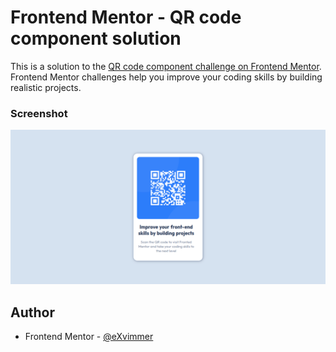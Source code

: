# Frontend Mentor - QR code component solution

This is a solution to the [QR code component challenge on Frontend Mentor](https://www.frontendmentor.io/challenges/qr-code-component-iux_sIO_H). Frontend Mentor challenges help you improve your coding skills by building realistic projects. 

### Screenshot

![](./public/images/Screenshot-QR-code-challenge.png)

## Author

- Frontend Mentor - [@eXvimmer](https://www.frontendmentor.io/profile/exvimmer)

